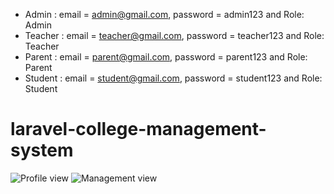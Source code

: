 

-   Admin : email = admin@gmail.com, password = admin123 and Role: Admin
-   Teacher : email = teacher@gmail.com, password = teacher123 and Role: Teacher
-   Parent : email = parent@gmail.com, password = parent123 and Role: Parent
-   Student : email = student@gmail.com, password = student123 and Role: Student
# laravel-college-management-system


![Profile view](https://github.com/atifali-pm/laravel-college-management-system/blob/main/images/1.png?raw=true)
![Management view](https://github.com/atifali-pm/laravel-college-management-system/blob/main/images/2.png?raw=true)
